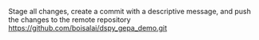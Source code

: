 Stage all changes, create a commit with a descriptive message, and push the changes to the remote repository https://github.com/boisalai/dspy_gepa_demo.git